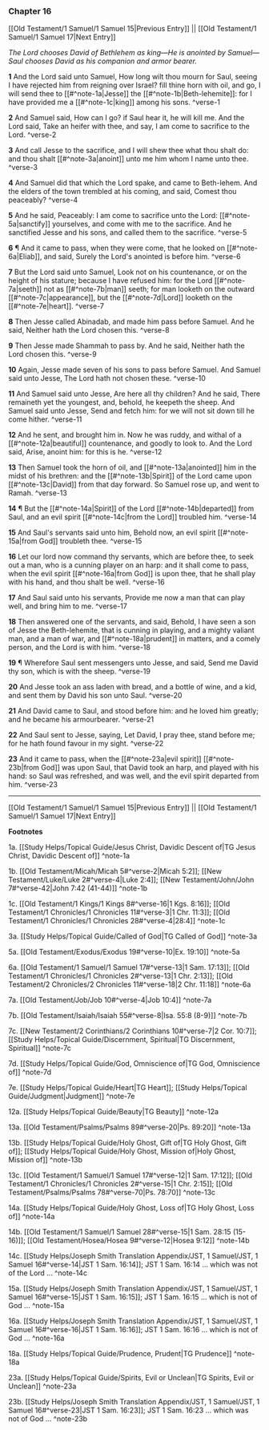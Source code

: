 ### Chapter 16

[[Old Testament/1 Samuel/1 Samuel 15|Previous Entry]]  ||  [[Old Testament/1 Samuel/1 Samuel 17|Next Entry]]

*The Lord chooses David of Bethlehem as king—He is anointed by Samuel—Saul chooses David as his companion and armor bearer.*

**1**  And the Lord said unto Samuel, How long wilt thou mourn for Saul, seeing I have rejected him from reigning over Israel? fill thine horn with oil, and go, I will send thee to [[#^note-1a|Jesse]] the [[#^note-1b|Beth-lehemite]]: for I have provided me a [[#^note-1c|king]] among his sons. ^verse-1

**2**  And Samuel said, How can I go? if Saul hear it, he will kill me. And the Lord said, Take an heifer with thee, and say, I am come to sacrifice to the Lord. ^verse-2

**3**  And call Jesse to the sacrifice, and I will shew thee what thou shalt do: and thou shalt [[#^note-3a|anoint]] unto me him whom I name unto thee. ^verse-3

**4**  And Samuel did that which the Lord spake, and came to Beth-lehem. And the elders of the town trembled at his coming, and said, Comest thou peaceably? ^verse-4

**5**  And he said, Peaceably: I am come to sacrifice unto the Lord: [[#^note-5a|sanctify]] yourselves, and come with me to the sacrifice. And he sanctified Jesse and his sons, and called them to the sacrifice. ^verse-5

**6**  ¶ And it came to pass, when they were come, that he looked on [[#^note-6a|Eliab]], and said, Surely the Lord's anointed is before him. ^verse-6

**7**  But the Lord said unto Samuel, Look not on his countenance, or on the height of his stature; because I have refused him: for the Lord [[#^note-7a|seeth]] not as [[#^note-7b|man]] seeth; for man looketh on the outward [[#^note-7c|appearance]], but the [[#^note-7d|Lord]] looketh on the [[#^note-7e|heart]]. ^verse-7

**8**  Then Jesse called Abinadab, and made him pass before Samuel. And he said, Neither hath the Lord chosen this. ^verse-8

**9**  Then Jesse made Shammah to pass by. And he said, Neither hath the Lord chosen this. ^verse-9

**10**  Again, Jesse made seven of his sons to pass before Samuel. And Samuel said unto Jesse, The Lord hath not chosen these. ^verse-10

**11**  And Samuel said unto Jesse, Are here all thy children? And he said, There remaineth yet the youngest, and, behold, he keepeth the sheep. And Samuel said unto Jesse, Send and fetch him: for we will not sit down till he come hither. ^verse-11

**12**  And he sent, and brought him in. Now he was ruddy, and withal of a [[#^note-12a|beautiful]] countenance, and goodly to look to. And the Lord said, Arise, anoint him: for this is he. ^verse-12

**13**  Then Samuel took the horn of oil, and [[#^note-13a|anointed]] him in the midst of his brethren: and the [[#^note-13b|Spirit]] of the Lord came upon [[#^note-13c|David]] from that day forward. So Samuel rose up, and went to Ramah. ^verse-13

**14**  ¶ But the [[#^note-14a|Spirit]] of the Lord [[#^note-14b|departed]] from Saul, and an evil spirit [[#^note-14c|from the Lord]] troubled him. ^verse-14

**15**  And Saul's servants said unto him, Behold now, an evil spirit [[#^note-15a|from God]] troubleth thee. ^verse-15

**16**  Let our lord now command thy servants, which are before thee, to seek out a man, who is a cunning player on an harp: and it shall come to pass, when the evil spirit [[#^note-16a|from God]] is upon thee, that he shall play with his hand, and thou shalt be well. ^verse-16

**17**  And Saul said unto his servants, Provide me now a man that can play well, and bring him to me. ^verse-17

**18**  Then answered one of the servants, and said, Behold, I have seen a son of Jesse the Beth-lehemite, that is cunning in playing, and a mighty valiant man, and a man of war, and [[#^note-18a|prudent]] in matters, and a comely person, and the Lord is with him. ^verse-18

**19**  ¶ Wherefore Saul sent messengers unto Jesse, and said, Send me David thy son, which is with the sheep. ^verse-19

**20**  And Jesse took an ass laden with bread, and a bottle of wine, and a kid, and sent them by David his son unto Saul. ^verse-20

**21**  And David came to Saul, and stood before him: and he loved him greatly; and he became his armourbearer. ^verse-21

**22**  And Saul sent to Jesse, saying, Let David, I pray thee, stand before me; for he hath found favour in my sight. ^verse-22

**23**  And it came to pass, when the [[#^note-23a|evil spirit]] [[#^note-23b|from God]] was upon Saul, that David took an harp, and played with his hand: so Saul was refreshed, and was well, and the evil spirit departed from him. ^verse-23


---
[[Old Testament/1 Samuel/1 Samuel 15|Previous Entry]]  ||  [[Old Testament/1 Samuel/1 Samuel 17|Next Entry]]


**Footnotes**


1a. [[Study Helps/Topical Guide/Jesus Christ, Davidic Descent of|TG Jesus Christ, Davidic Descent of]] ^note-1a

1b. [[Old Testament/Micah/Micah 5#^verse-2|Micah 5:2]]; [[New Testament/Luke/Luke 2#^verse-4|Luke 2:4]]; [[New Testament/John/John 7#^verse-42|John 7:42 (41-44)]] ^note-1b

1c. [[Old Testament/1 Kings/1 Kings 8#^verse-16|1 Kgs. 8:16]]; [[Old Testament/1 Chronicles/1 Chronicles 11#^verse-3|1 Chr. 11:3]]; [[Old Testament/1 Chronicles/1 Chronicles 28#^verse-4|28:4]] ^note-1c

3a. [[Study Helps/Topical Guide/Called of God|TG Called of God]] ^note-3a

5a. [[Old Testament/Exodus/Exodus 19#^verse-10|Ex. 19:10]] ^note-5a

6a. [[Old Testament/1 Samuel/1 Samuel 17#^verse-13|1 Sam. 17:13]]; [[Old Testament/1 Chronicles/1 Chronicles 2#^verse-13|1 Chr. 2:13]]; [[Old Testament/2 Chronicles/2 Chronicles 11#^verse-18|2 Chr. 11:18]] ^note-6a

7a. [[Old Testament/Job/Job 10#^verse-4|Job 10:4]] ^note-7a

7b. [[Old Testament/Isaiah/Isaiah 55#^verse-8|Isa. 55:8 (8-9)]] ^note-7b

7c. [[New Testament/2 Corinthians/2 Corinthians 10#^verse-7|2 Cor. 10:7]]; [[Study Helps/Topical Guide/Discernment, Spiritual|TG Discernment, Spiritual]] ^note-7c

7d. [[Study Helps/Topical Guide/God, Omniscience of|TG God, Omniscience of]] ^note-7d

7e. [[Study Helps/Topical Guide/Heart|TG Heart]]; [[Study Helps/Topical Guide/Judgment|Judgment]] ^note-7e

12a. [[Study Helps/Topical Guide/Beauty|TG Beauty]] ^note-12a

13a. [[Old Testament/Psalms/Psalms 89#^verse-20|Ps. 89:20]] ^note-13a

13b. [[Study Helps/Topical Guide/Holy Ghost, Gift of|TG Holy Ghost, Gift of]]; [[Study Helps/Topical Guide/Holy Ghost, Mission of|Holy Ghost, Mission of]] ^note-13b

13c. [[Old Testament/1 Samuel/1 Samuel 17#^verse-12|1 Sam. 17:12]]; [[Old Testament/1 Chronicles/1 Chronicles 2#^verse-15|1 Chr. 2:15]]; [[Old Testament/Psalms/Psalms 78#^verse-70|Ps. 78:70]] ^note-13c

14a. [[Study Helps/Topical Guide/Holy Ghost, Loss of|TG Holy Ghost, Loss of]] ^note-14a

14b. [[Old Testament/1 Samuel/1 Samuel 28#^verse-15|1 Sam. 28:15 (15-16)]]; [[Old Testament/Hosea/Hosea 9#^verse-12|Hosea 9:12]] ^note-14b

14c. [[Study Helps/Joseph Smith Translation Appendix/JST, 1 Samuel/JST, 1 Samuel 16#^verse-14|JST 1 Sam. 16:14]]; JST 1 Sam. 16:14 ... which was not of the Lord ... ^note-14c

15a. [[Study Helps/Joseph Smith Translation Appendix/JST, 1 Samuel/JST, 1 Samuel 16#^verse-15|JST 1 Sam. 16:15]]; JST 1 Sam. 16:15 ... which is not of God ... ^note-15a

16a. [[Study Helps/Joseph Smith Translation Appendix/JST, 1 Samuel/JST, 1 Samuel 16#^verse-16|JST 1 Sam. 16:16]]; JST 1 Sam. 16:16 ... which is not of God ... ^note-16a

18a. [[Study Helps/Topical Guide/Prudence, Prudent|TG Prudence]] ^note-18a

23a. [[Study Helps/Topical Guide/Spirits, Evil or Unclean|TG Spirits, Evil or Unclean]] ^note-23a

23b. [[Study Helps/Joseph Smith Translation Appendix/JST, 1 Samuel/JST, 1 Samuel 16#^verse-23|JST 1 Sam. 16:23]]; JST 1 Sam. 16:23 ... which was not of God ... ^note-23b